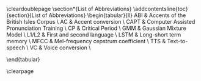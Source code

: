 \cleardoublepage
\section*{List of Abbreviations}
\addcontentsline{toc}{section}{List of Abbreviations}
\begin{tabular}{ll}
    ABI   & Accents of the British Isles Corpus \\
    AC    & Accent conversion \\
    CAPT    & Computer Assisted Pronunciation Training \\
    CP      & Critical Period \\
    GMM     & Gaussian Mixture Model \\
    L1/L2    & First and second language \\
    LSTM & Long-short term memory \\
    MFCC & Mel-frequency cepstrum coefficient \\ 
    TTS   & Text-to-speech \\
    VC   & Voice conversion \\
    
\end{tabular}


\clearpage

